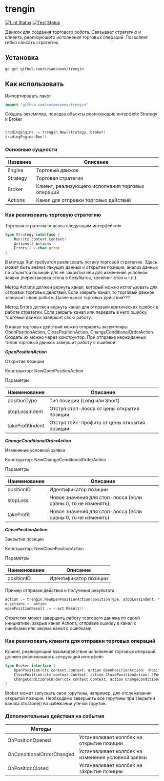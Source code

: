 # trengin

[![Lint Status](https://github.com/evsamsonov/trengin/actions/workflows/lint.yml/badge.svg)](https://github.com/evsamsonov/trengin/actions?workflow=golangci-lint)
[![Test Status](https://github.com/evsamsonov/trengin/actions/workflows/test.yml/badge.svg)](https://github.com/evsamsonov/trengin/actions?workflow=test)

Движок для создания торгового робота. Связывает стратегию и клиента, реализующего исполнения торговых операций. Позволяет гибко описать стратегию.

## Установка

```shell
go get github.com/evsamsonov/trengin
```

## Как использовать

Импортировать пакет 

```go
import "github.com/evsamsonov/trengin"
```

Создать экземпляр, передав объекты реализующие интерфейс Strategy и Broker

```go

tradingEngine := trengin.New(strategy, broker)
tradingEngine.Run()
```

### Основные сущности

|  Название  | Описание | 
| ------------- | ------------- | 
| Engine  | Торговый движок  |
| Strategy  | Торговая стратегия  |
| Broker  | Клиент, реализующего исполнения торговых операций  |
| Actions  | Канал для отправки торговых действий  |


### Как реализовать торговую стратегию

Торговая стратегия описана следующим интерфейсом
```go
type Strategy interface {
	Run(ctx context.Context)
	Actions() Actions
	Errors() <-chan error
}
```

В методе Run требуется реализовать логику торговой стратегию. Здесь может быть анализ текущих данных и открытие позиции, анализ данных по открытой позиции для её закрытия или для изменения условной заявки (перестановка стопа в безубыток, трейлинг стоп и т.п.).

Метод Actions должен вернуть канал, который можно использовать для отправки торговых действий. Если закрыть канал, то торговый движок завершит свою работу. Далее канал торговых действий???

Метод Errors должен вернуть канал для отправки критических ошибок в работе стратегии. Если закрыть канал или передать в него ошибку, торговый движок завершит свою работу. 

В канал торговых действий можно отправить экземпляры OpenPositionAction, ClosePositionAction, ChangeConditionalOrderAction. Создать их можно через конструктор. При отправке неожиданных типов торговый движок завершит работу с ошибкой.

**_OpenPositionAction_**

Открытие позиции

Конструктор: NewOpenPositionAction

Параметры

| Наименование | Описание |
| ------------- | ------------- |
| positionType | Тип позиции (Long или Short) |
| stopLossIndent | Отступ стоп-лосса от цены открытия позиции |
| takeProfitIndent | Отступ тейк-профита от цены открытия позиции  |

**_ChangeConditionalOrderAction_**

Изменение условной заявки

Конструктор: NewChangeConditionalOrderAction

Параметры

| Наименование | Описание |
| ------------- | ------------- |
| positionID | Идентификатор позиции |
| stopLoss | Новое значения для стоп-лосса (если равны 0, то не изменять) |
| takeProfit | Новое значения для стоп-лосса (если равны 0, то не изменять) |

_**ClosePositionAction**_

Закрытие позиции

Конструктор: NewClosePositionAction

Параметры

| Наименование | Описание |
| ------------- | ------------- |
| positionID | Идентификатор позиции |

Пример отправки действия и получения результата

```go
action := trengin.NewOpenPositionAction(positionType, stopLossIndent, takeProfitIndent)
s.actions <- action
openPositionResult := <-act.Result()
```

Стратегия может завершить работу торгового движка по своей инициативе, закрыв канал Actions, отправив ошибку в канал с ошибками или закрыв канал с ошибками. 

### Как реализовать клиента для отправки торговых операций

Клиент, реализующий взаимодействие исполнения торговых операций, должен реализовывать следующий интерфейс

```go
type Broker interface {
	OpenPosition(ctx context.Context, action OpenPositionAction) (Position, PositionClosed, error)
	ClosePosition(ctx context.Context, action ClosePositionAction) (Position, error)
	ChangeConditionalOrder(ctx context.Context, action ChangeConditionalOrderAction) (Position, error)
}
```

Broker может запускать свои горутины, например, для отслеживания открытой позиции. Необходимо завершить все горутины при закрытии канала ctx.Done() во избежании утечки горутин.  

### Дополнительные действия на события

|  Методы  |   |
| ------------- | ------------- |
| OnPositionOpened  | Устанавливает коллбек на открытие позиции  |
| OnConditionalOrderChanged  | Устанавливает коллбек на изменение условной заявки  |
| OnPositionClosed  | Устанавливает коллбек на закрытие позиции |


